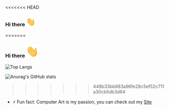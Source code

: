 <<<<<<< HEAD
### Hi there <img src="https://raw.githubusercontent.com/parth-27/parth-27/master/Hi.gif" width="30px">
=======
### Hi there <img src="https://raw.githubusercontent.com/parth-27/parth-27/master/Hi.gif" width="40px">

![Top Langs](https://github-readme-stats.vercel.app/api/top-langs/?username=vietbuiminh&layout=compact&hide_border=true)

![Anurag's GitHub stats](https://github-readme-stats.vercel.app/api?username=vietbuiminh&hide_border=true)

>>>>>>> 448b33bb883a96fe28c5ef52c711a30cb5db3d64
- ⚡ Fun fact: Computer Art is my passion, you can check out my [Site](https://sites.google.com/augustana.edu/vietb)
<!--
**vietbuiminh/vietbuiminh** is a ✨ _special_ ✨ repository because its `README.md` (this file) appears on your GitHub profile.

Here are some ideas to get you started:

- 🔭 I’m currently working on ...
- 🌱 I’m currently learning ...
- 👯 I’m looking to collaborate on ...
- 🤔 I’m looking for help with ...
- 💬 Ask me about ...
- 📫 How to reach me: ...
- 😄 Pronouns: ...
- ⚡ Fun fact: ...
-->
